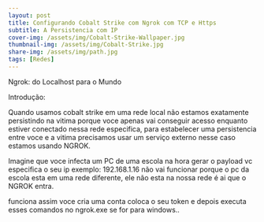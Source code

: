 ```yaml
---
layout: post
title: Configurando Cobalt Strike com Ngrok com TCP e Https
subtitle: A Persistencia com IP
cover-img: /assets/img/Cobalt-Strike-Wallpaper.jpg
thumbnail-img: /assets/img/Cobalt-Strike.jpg
share-img: /assets/img/path.jpg
tags: [Redes]
---
```


Ngrok: do Localhost para o Mundo

Introdução:

Quando usamos cobalt strike em uma rede local não estamos exatamente persistindo na vitima porque voce apenas vai conseguir acesso enquanto estiver conectado nessa rede especifica,
para estabelecer uma persistencia entre voce e a vitima precisamos usar um serviço externo nesse caso estamos usando NGROK.

Imagine que voce infecta um PC de uma escola na hora gerar o payload vc especifica o seu ip exemplo: 192.168.1.16 não vai funcionar porque o pc da escola esta em uma rede diferente,
ele não esta na nossa rede é ai que o NGROK entra.

funciona assim voce cria uma conta coloca o seu token e depois executa esses comandos no ngrok.exe se for para windows..












